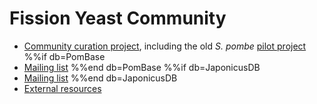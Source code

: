 # Fission Yeast Community

- [Community curation project](community/fission-yeast-community-curation-project), including the old *S. pombe* [pilot project](community/fission-yeast-community-curation-pilot-project)
%%if db=PomBase
- [Mailing list](https://lists.cam.ac.uk/mailman/listinfo/ucam-pombelist)
%%end db=PomBase
%%if db=JaponicusDB
- [Mailing list](https://mailman.kcl.ac.uk/mailman/listinfo/japonicus-list)
%%end db=JaponicusDB
- [External resources](community/internet-resources)

